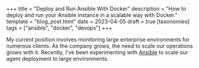 +++
title = "Deploy and Run Ansible With Docker"
description = "How to deploy and run your Ansible instance in a scalable way with Docker."
template = "blog_post.html"
date = 2023-04-05
draft = true
[taxonomies]
tags = ["ansible", "docker", "devops"]
+++

My current position involves monitoring large enterprise environments for numerous clients. As the company grows, the need to scale our operations grows with it. Recently, I've been experimenting with [Ansible](https://ansible.com) to scale our agent deployment to large environments. 
